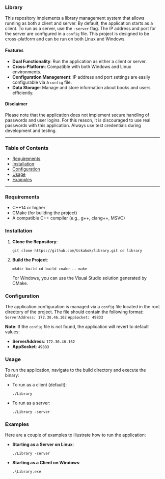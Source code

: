 
### Library
This repository implements a library management system that allows running as both a client and server. By default, the application starts as a client. To run as a server, use the `-server` flag. The IP address and port for the server are configured in a `config` file. This project is designed to be cross-platform and can be run on both Linux and Windows.

#### Features
-   **Dual Functionality**: Run the application as either a client or server.
-   **Cross-Platform**: Compatible with both Windows and Linux environments.
-   **Configuration Management**: IP address and port settings are easily configurable via a `config` file.
-   **Data Storage**: Manage and store information about books and users efficiently.

#### Disclaimer
Please note that the application does not implement secure handling of passwords and user logins. For this reason, it is discouraged to use real passwords with this application. Always use test credentials during development and testing.

----------

### Table of Contents
-   [Requirements](#requirements)
-   [Installation](#installation)
-   [Configuration](#configuration)
-   [Usage](#usage)
-   [Examples](#examples)

----------

### Requirements
-   C++14 or higher
-   CMake (for building the project)
-   A compatible C++ compiler (e.g., g++, clang++, MSVC)

### Installation

1.  **Clone the Repository**:
    
    
    `git clone https://github.com/Uckakok/library.git
    cd library` 
    
2.  **Build the Project**:
    
    `mkdir build
    cd build
    cmake ..
    make` 
    
    For Windows, you can use the Visual Studio solution generated by CMake.
    

### Configuration

The application configuration is managed via a `config` file located in the root directory of the project. The file should contain the following format:
`ServerAddress: 172.30.46.162`
`AppSocket: 49833`

**Note**: If the `config` file is not found, the application will revert to default values:

-   **ServerAddress**: `172.30.46.162`
-   **AppSocket**: `49833`

### Usage

To run the application, navigate to the build directory and execute the binary:

-   To run as a client (default):
    
    
    `./Library` 
    
-   To run as a server:
    
    
    `./Library -server` 
    

### Examples

Here are a couple of examples to illustrate how to run the application:

-   **Starting as a Server on Linux**:
    
    `./Library -server` 
    
-   **Starting as a Client on Windows**:
    
    
    `.\Library.exe`
